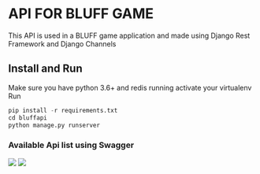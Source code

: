 # API FOR BLUFF GAME

This API is used in a BLUFF game application and made using Django Rest Framework and Django Channels

## Install and Run

Make sure you have python 3.6+ and redis running
activate your virtualenv
Run

```python
pip install -r requirements.txt
cd bluffapi
python manage.py runserver
```
### Available Api list using Swagger 
<img src="https://user-images.githubusercontent.com/42546403/106017793-dfe4f200-60e6-11eb-8dc9-e1c4e266ef45.jpg"  />
<img src="https://user-images.githubusercontent.com/42546403/106017801-e2dfe280-60e6-11eb-8fc2-01266299cdab.jpg" />
